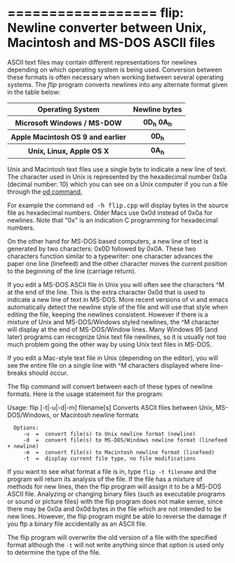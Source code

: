 ==================
flip: Newline converter between Unix, Macintosh and MS-DOS ASCII files
==================

ASCII text files may contain different representations for newlines
depending on which operating system is being used. Conversion between
these formats is often necessary when working between several operating
systems.  The *flip* program converts newlines into any alternate format
given in the table below:

<table>
<tr>
<th>
Operating System
</th><th>
Newline bytes
</th>
</tr>
<tr>
<th>
Microsoft Windows / MS-DOW
</th><th>
0D<sub>h</sub> 0A<sub>h</sub>
</th>
</tr>
<tr>
<th>
Apple Macintosh OS 9 and earlier
</th><th>
0D<sub>h</sub>
</th>
</tr>
<tr>
<th>
Unix, Linux, Apple OS X
</th><th>
0A<sub>h</sub>
</th>
</tr>
</table>


Unix and Macintosh text files use a single byte to indicate a new
line of text. The character used in Unix is represented by the
hexadecimal number 0x0a (decimal number: 10) which you can see on
a Unix computer if you run a file through the [od
command](http://en.wikipedia.org/wiki/Od_(Unix)),

For example the command <tt>od -h flip.cpp</tt> will display bytes in 
the source file as hexadecimal numbers. Older Macs use 0x0d instead of 0x0a
for newlines. Note that "0x" is an indication C programming for 
hexadecimal numbers.

On the other hand for MS-DOS based computers, a new line of text
is generated by two characters: 0x0D followed by 0x0A.  These two characters
function similar to a typewriter: one character advances the paper one line
(linefeed) and the other character moves the current position to the
beginning of the line (carriage return).

If you edit a MS-DOS ASCII file in Unix you will often see the
characters ^M at the end of the line. This is the extra character
0x0d that is used to indicate a new line of text in MS-DOS. More
recent versions of vi and emacs automatically detect the newline
style of the file and will use that style when editing the file,
keeping the newlines consistent.  However if there is a mixture of
Unix and MS-DOS/Windows styled newlines, the ^M character will
display at the end of MS-DOS/Window lines.  Many Windows 95 (and
later) programs can recognize Unix text file newlines, so it is
usually not too much problem going the other way by using Unix text
files in MS-DOS.

If you edit a Mac-style text file in Unix (depending on the editor),
you will see the entire file on a single line with ^M characters
displayed where line-breaks should occur.

The flip command will convert between each of these types of newline formats. Here is the usage statement for the program:

   Usage: flip [-t|-u|-d|-m] filename[s]
      Converts ASCII files between Unix, MS-DOS/Windows, or Macintosh newline formats
   
      Options:
         -u  =  convert file(s) to Unix newline format (newline)
         -d  =  convert file(s) to MS-DOS/Windows newline format (linefeed + newline)
         -m  =  convert file(s) to Macintosh newline format (linefeed)
         -t  =  display current file type, no file modifications

If you want to see what format a file is in, type `flip -t filename`
and the program will return its analysis of the file. If the file
has a mixture of methods for new lines, then the flip program will
assign it to be a MS-DOS ASCII file. Analyzing or changing binary
files (such as executable programs or sound or picture files) with
the flip program does not make sense, since there may be 0x0a and
0x0d bytes in the file which are not intended to be new lines.
However, the flip program might be able to reverse the damage if
you ftp a binary file accidentally as an ASCII file.

The flip program will overwrite the old version of a file with the
specified format although the `-t` will not write anything since that
option is used only to determine the type of the file.



